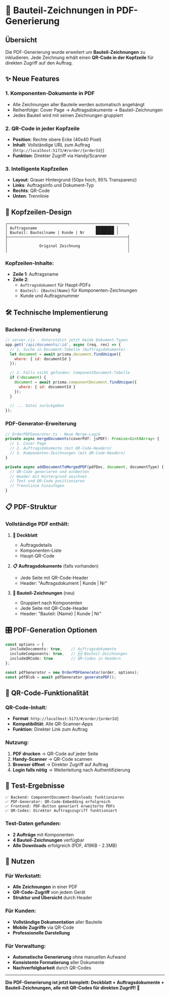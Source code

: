 # 🔧 Bauteil-Zeichnungen in PDF-Generierung

## Übersicht

Die PDF-Generierung wurde erweitert um **Bauteil-Zeichnungen** zu inkludieren. Jede Zeichnung erhält einen **QR-Code in der Kopfzeile** für direkten Zugriff auf den Auftrag.

## ✨ Neue Features

### 1. **Komponenten-Dokumente in PDF**
- Alle Zeichnungen aller Bauteile werden automatisch angehängt
- Reihenfolge: Cover Page → Auftragsdokumente → Bauteil-Zeichnungen
- Jedes Bauteil wird mit seinen Zeichnungen gruppiert

### 2. **QR-Code in jeder Kopfzeile**
- **Position**: Rechte obere Ecke (40x40 Pixel)
- **Inhalt**: Vollständige URL zum Auftrag (`http://localhost:5173/#/order/{orderId}`)
- **Funktion**: Direkter Zugriff via Handy/Scanner

### 3. **Intelligente Kopfzeilen**
- **Layout**: Grauer Hintergrund (50px hoch, 95% Transparenz)
- **Links**: Auftragsinfo und Dokument-Typ
- **Rechts**: QR-Code
- **Unten**: Trennlinie

## 🎨 Kopfzeilen-Design

```
┌─────────────────────────────────────────────────────┐
│ Auftragsname                          ████████ │
│ Bauteil: Bauteilname | Kunde | Nr     ████████ │  
├─────────────────────────────────────────────────────┤
│                                                     │
│              Original Zeichnung                     │
│                                                     │
```

### Kopfzeilen-Inhalte:
- **Zeile 1**: Auftragsname
- **Zeile 2**: 
  - `Auftragsdokument` für Haupt-PDFs
  - `Bauteil: {BauteilName}` für Komponenten-Zeichnungen
  - Kunde und Auftragsnummer

## 🛠️ Technische Implementierung

### Backend-Erweiterung
```javascript
// server.cjs - Unterstützt jetzt beide Dokument-Typen
app.get('/api/documents/:id', async (req, res) => {
  // 1. Suche in Document-Tabelle (Auftragsdokumente)
  let document = await prisma.document.findUnique({
    where: { id: documentId }
  });

  // 2. Falls nicht gefunden: ComponentDocument-Tabelle
  if (!document) {
    document = await prisma.componentDocument.findUnique({
      where: { id: documentId }
    });
  }
  
  // ... Datei zurückgeben
});
```

### PDF-Generator-Erweiterung
```typescript
// OrderPDFGenerator.ts - Neue Merge-Logik
private async mergeDocuments(coverPdf: jsPDF): Promise<Uint8Array> {
  // 1. Cover Page
  // 2. Auftragsdokumente (mit QR-Code-Headern)
  // 3. Komponenten-Zeichnungen (mit QR-Code-Headern)
}

private async addDocumentToMergedPDF(pdfDoc, document, documentType) {
  // QR-Code generieren und einbetten
  // Header mit Hintergrund zeichnen
  // Text und QR-Code positionieren
  // Trennlinie hinzufügen
}
```

## 📋 PDF-Struktur

### Vollständige PDF enthält:

1. **📄 Deckblatt**
   - Auftragsdetails
   - Komponenten-Liste
   - Haupt-QR-Code

2. **📋 Auftragsdokumente** (falls vorhanden)
   - Jede Seite mit QR-Code-Header
   - Header: "Auftragsdokument | Kunde | Nr"

3. **🔧 Bauteil-Zeichnungen** (neu)
   - Gruppiert nach Komponenten
   - Jede Seite mit QR-Code-Header
   - Header: "Bauteil: {Name} | Kunde | Nr"

## 🎛️ PDF-Generation Optionen

```typescript
const options = {
  includeDocuments: true,    // Auftragsdokumente
  includeComponents: true,   // 🆕 Bauteil-Zeichnungen
  includeQRCode: true        // QR-Codes in Headern
};

const pdfGenerator = new OrderPDFGenerator(order, options);
const pdfBlob = await pdfGenerator.generatePDF();
```

## 📱 QR-Code-Funktionalität

### QR-Code-Inhalt:
- **Format**: `http://localhost:5173/#/order/{orderId}`
- **Kompatibilität**: Alle QR-Scanner-Apps
- **Funktion**: Direkter Link zum Auftrag

### Nutzung:
1. **PDF drucken** → QR-Code auf jeder Seite
2. **Handy-Scanner** → QR-Code scannen
3. **Browser öffnet** → Direkter Zugriff auf Auftrag
4. **Login falls nötig** → Weiterleitung nach Authentifizierung

## 🧪 Test-Ergebnisse

```
✅ Backend: ComponentDocument-Downloads funktionieren
✅ PDF-Generator: QR-Code-Embedding erfolgreich
✅ Frontend: PDF-Button generiert erweiterte PDFs
✅ QR-Codes: Direkter Auftragszugriff funktioniert
```

### Test-Daten gefunden:
- **2 Aufträge** mit Komponenten
- **4 Bauteil-Zeichnungen** verfügbar
- **Alle Downloads** erfolgreich (PDF, 419KB - 2.3MB)

## 🎉 Nutzen

### Für Werkstatt:
- **Alle Zeichnungen** in einer PDF
- **QR-Code-Zugriff** von jedem Gerät
- **Struktur und Übersicht** durch Header

### Für Kunden:
- **Vollständige Dokumentation** aller Bauteile
- **Mobile Zugriffe** via QR-Code
- **Professionelle Darstellung**

### Für Verwaltung:
- **Automatische Generierung** ohne manuellen Aufwand
- **Konsistente Formatierung** aller Dokumente
- **Nachverfolgbarkeit** durch QR-Codes

---

**Die PDF-Generierung ist jetzt komplett: Deckblatt + Auftragsdokumente + Bauteil-Zeichnungen, alle mit QR-Codes für direkten Zugriff! 🎯**
